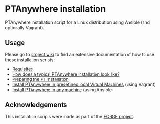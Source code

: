 # PTAnywhere installation

PTAnywhere installation script for a Linux distribution using Ansible (and optionally Vagrant).

## Usage

Please go to [project wiki](https://github.com/PTAnywhere/ptAnywhere-installation/wiki/) to find an extensive documentation of how to use these installation scripts:

 * [Requisites](Requirements)
 * [How does a typical PTAnywhere installation look like?](Typical-installation)
 * [Preparing the PT installation](Preparing-the-PT-installation)
 * [Install PTAnywhere in predefined local Virtual Machines](Install-PTAnywhere-using-Vagrant) (using Vagrant)
 * [Install PTAnywhere in any machine](Install-PTAnywhere-using-Ansible) (using Ansible)


## Acknowledgements

This installation scripts were made as part of the [FORGE project](http://ict-forge.eu/).
